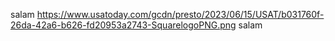 salam
https://www.usatoday.com/gcdn/presto/2023/06/15/USAT/b031760f-26da-42a6-b626-fd20953a2743-SquarelogoPNG.png
salam
